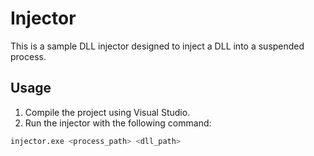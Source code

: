 # Injector

This is a sample DLL injector designed to inject a DLL into a suspended process.

## Usage

1. Compile the project using Visual Studio.
2. Run the injector with the following command:

```bash
injector.exe <process_path> <dll_path>
```
